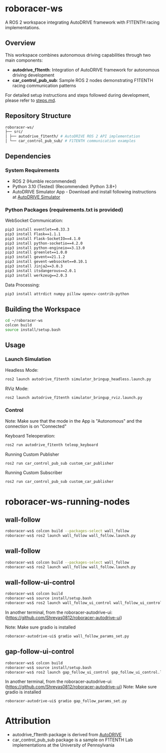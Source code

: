 # roboracer-ws

A ROS 2 workspace integrating AutoDRIVE framework with F1TENTH racing implementations.

## Overview

This workspace combines autonomous driving capabilities through two main components:

- **autodrive_f1tenth**: Integration of AutoDRIVE framework for autonomous driving development
- **car_control_pub_sub**: Sample ROS 2 nodes demonstrating F1TENTH racing communication patterns

For detailed setup instructions and steps followed during development, please refer to [steps.md](steps.md).

## Repository Structure

```bash
roboracer-ws/
├── src/
│ ├── autodrive_f1tenth/ # AutoDRIVE ROS 2 API implementation
│ └── car_control_pub_sub/ # F1TENTH communication examples
```

## Dependencies

### System Requirements
- ROS 2 (Humble recommended)
- Python 3.10 (Tested) (Recommended: Python 3.8+)
- AutoDRIVE Simulator App - Download and install following instructions at [AutoDRIVE Simulator](https://github.com/Tinker-Twins/AutoDRIVE/tree/AutoDRIVE-Simulator)


### Python Packages (requirements.txt is provided)

WebSocket Communication: 

```bash
pip3 install eventlet==0.33.3
pip3 install Flask==1.1.1
pip3 install Flask-SocketIO==4.1.0
pip3 install python-socketio==4.2.0
pip3 install python-engineio==3.13.0
pip3 install greenlet==1.0.0
pip3 install gevent==21.1.2
pip3 install gevent-websocket==0.10.1
pip3 install Jinja2==3.0.3
pip3 install itsdangerous==2.0.1
pip3 install werkzeug==2.0.3
```

Data Processing:

```bash
pip3 install attrdict numpy pillow opencv-contrib-python
```

## Building the Workspace

```bash
cd ~/roboracer-ws
colcon build
source install/setup.bash
```

## Usage

### Launch Simulation

Headless Mode:

```bash
ros2 launch autodrive_f1tenth simulator_bringup_headless.launch.py
```

RViz Mode:

```bash
ros2 launch autodrive_f1tenth simulator_bringup_rviz.launch.py
```

### Control 

Note: Make sure that the mode in the App is "Autonomous" and the connection is on "Connected"

Keyboard Teleoperation:

```bash
ros2 run autodrive_f1tenth teleop_keyboard
```

Running Custom Publisher 

```bash
ros2 run car_control_pub_sub custom_car_publisher 
```

Running Custom Subscriber 

```bash
ros2 run car_control_pub_sub custom_car_publisher 
```

# roboracer-ws-running-nodes

## wall-follow

```bash
roboracer-ws$ colcon build --packages-select wall_follow
roboracer-ws$ ros2 launch wall_follow wall_follow.launch.py 
```

## wall-follow

```bash
roboracer-ws$ colcon build --packages-select wall_follow
roboracer-ws$ ros2 launch wall_follow wall_follow.launch.py 
```

## wall-follow-ui-control

```bash
roboracer-ws$ colcon build
roboracer-ws$ source install/setup.bash
roboracer-ws$ ros2 launch wall_follow_ui_control wall_follow_ui_control.launch.py 
```

In another terminal, from the roboracer-autodrive-ui: (https://github.com/Shreyas0812/roboracer-autodrive-ui)

Note: Make sure gradio is installed
```bash
roboracer-autodrive-ui$ gradio wall_follow_params_set.py 
```


## gap-follow-ui-control

```bash
roboracer-ws$ colcon build
roboracer-ws$ source install/setup.bash
roboracer-ws$ ros2 launch gap_follow_ui_control gap_follow_ui_control.launch.py 
```

In another terminal, from the roboracer-autodrive-ui: (https://github.com/Shreyas0812/roboracer-autodrive-ui)
Note: Make sure gradio is installed
```bash
roboracer-autodrive-ui$ gradio gap_follow_params_set.py 
```

# Attribution

- autodrive_f1tenth package is derived from [AutoDRIVE](https://github.com/Tinker-Twins/AutoDRIVE/tree/AutoDRIVE-Devkit/ADSS%20Toolkit/autodrive_ros2)
- car_control_pub_sub package is a sample on F1TENTH Lab implementations at the University of Pennsylvania





